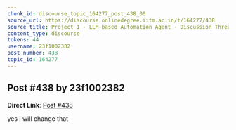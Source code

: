 ```yaml
---
chunk_id: discourse_topic_164277_post_438_00
source_url: https://discourse.onlinedegree.iitm.ac.in/t/164277/438
source_title: Project 1 - LLM-based Automation Agent - Discussion Thread [TDS Jan 2025]
content_type: discourse
tokens: 44
username: 23f1002382
post_number: 438
topic_id: 164277
---
```


## Post #438 by 23f1002382

**Direct Link**: [Post #438](https://discourse.onlinedegree.iitm.ac.in/t/164277/438)

yes i will change that

